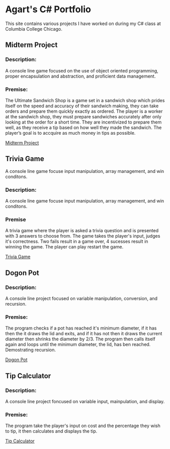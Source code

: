 # Agart's C# Portfolio 
This site contains various projects I have worked on during my C# class at Columbia College Chicago.

## Midterm Project
### Description:
A console line game focused on the use of object oriented programming, proper encapsulation and abstraction, and proficient data management.

### Premise: 
The Ultimate Sandwich Shop is a game set in a sandwich shop which prides itself on the speed and accuracy of their sandwich making, they can take orders and prepare them quickly exactly as ordered. The player is a worker at the sandwich shop, they must prepare sandwiches accurately after only looking at the order for a short time. They are incentivized to prepare them well, as they receive a tip based on how well they made the sandwich. The player’s goal is to accquire as much money in tips as possible. 

[Midterm Project](https://github.com/agart001/agart.github.io/tree/midterm-project)

## Trivia Game
A console line game focuse input manipulation, array management, and win conditons.

### Description:
A console line game focuse input manipulation, array management, and win conditons.

### Premise
A trivia game where the player is asked a trivia question and is presented with 3 answers to choose from. The game takes the player's input, judges it's correctness. Two fails result in a game over, 4 sucesses result in winning the game. The player can play restart the game.

[Trivia Game](https://github.com/agart001/agart.github.io/tree/HW-projects)


## Dogon Pot
### Description:
A console line project focused on variable manipulation, conversion, and recursion.

### Premise: 
The program checks if a pot has reached it's minimum diameter, if it has then the it draws the lid and exits, and if it has not then it draws the current diameter then shrinks the diameter by 2/3. The program then calls itself again and loops until the minimum diameter, the lid, has ben reached. Demostrating recursion.

[Dogon Pot](https://github.com/agart001/agart.github.io/tree/HW-projects)


## Tip Calculator

### Description:
A console line project foncused on variable input, mainpulation, and display.

### Premise:
The program take the player's input on cost and the percentage they wish to tip, it then calculates and displays the tip.

[Tip Calculator](https://github.com/agart001/agart.github.io/tree/HW-projects)


